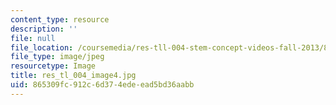 ```yaml
---
content_type: resource
description: ''
file: null
file_location: /coursemedia/res-tll-004-stem-concept-videos-fall-2013/865309fc912c6d374edeead5bd36aabb_res_tl_004_image4.jpg
file_type: image/jpeg
resourcetype: Image
title: res_tl_004_image4.jpg
uid: 865309fc-912c-6d37-4ede-ead5bd36aabb
---
```

